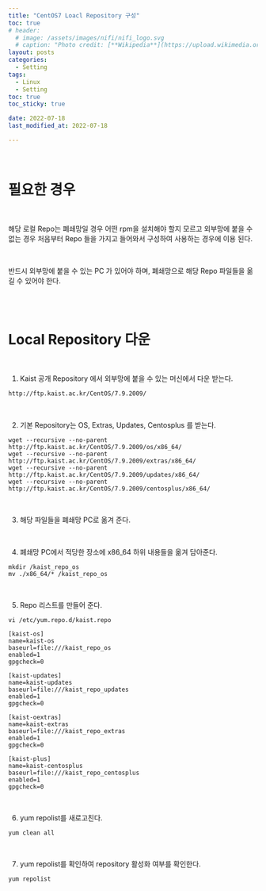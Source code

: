 ```yaml
---
title: "CentOS7 Loacl Repository 구성"
toc: true
# header:
  # image: /assets/images/nifi/nifi_logo.svg
  # caption: "Photo credit: [**Wikipedia**](https://upload.wikimedia.org/wikipedia/commons/f/ff/Apache-nifi-logo.svg)"
layout: posts
categories:
  - Setting
tags:
  - Linux
  - Setting
toc: true
toc_sticky: true

date: 2022-07-18
last_modified_at: 2022-07-18

---
```


<br>

# 필요한 경우

<br>

해당 로컬 Repo는 폐쇄망일 경우 어떤 rpm을 설치해야 할지 모르고 외부망에 붙을 수 없는 경우 처음부터 Repo 들을 가지고 들어와서 구성하여 사용하는 경우에 이용 된다.

<br>

반드시 외부망에 붙을 수 있는 PC 가 있어야 하며, 폐쇄망으로 해당 Repo 파일들을 옮길 수 있어야 한다. 

<br><br>

# Local Repository 다운

<br>

1. Kaist 공개 Repository 에서 외부망에 붙을 수 있는 머신에서 다운 받는다.

```bash
http://ftp.kaist.ac.kr/CentOS/7.9.2009/
```

<br>

2. 기본 Repository는 OS, Extras, Updates, Centosplus 를 받는다.

```
wget --recursive --no-parent http://ftp.kaist.ac.kr/CentOS/7.9.2009/os/x86_64/
wget --recursive --no-parent http://ftp.kaist.ac.kr/CentOS/7.9.2009/extras/x86_64/
wget --recursive --no-parent http://ftp.kaist.ac.kr/CentOS/7.9.2009/updates/x86_64/
wget --recursive --no-parent http://ftp.kaist.ac.kr/CentOS/7.9.2009/centosplus/x86_64/
```

<br>

3. 해당 파일들을 폐쇄망 PC로 옮겨 준다.

<br>

4. 폐쇄망 PC에서 적당한 장소에 x86_64 하위 내용들을 옮겨 담아준다.


```
mkdir /kaist_repo_os
mv ./x86_64/* /kaist_repo_os
```

<br>

5. Repo 리스트를 만들어 준다.

```
vi /etc/yum.repo.d/kaist.repo

[kaist-os]
name=kaist-os
baseurl=file:///kaist_repo_os
enabled=1
gpgcheck=0

[kaist-updates]
name=kaist-updates
baseurl=file:///kaist_repo_updates
enabled=1
gpgcheck=0

[kaist-oextras]
name=kaist-extras
baseurl=file:///kaist_repo_extras
enabled=1
gpgcheck=0

[kaist-plus]
name=kaist-centosplus
baseurl=file:///kaist_repo_centosplus
enabled=1
gpgcheck=0
```

<br>

6. yum repolist를 새로고친다.

```
yum clean all
```

<br>

7. yum repolist를 확인하여 repository 활성화 여부를 확인한다.

```
yum repolist
```

